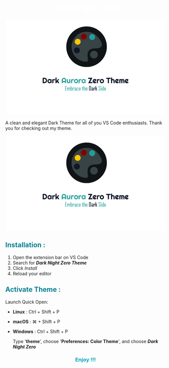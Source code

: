 <h1 style="color: #ffff" align = "center">Dark Night Zero</h1>
<p align = "center">
<img  src="https://github.com/Madhava213/Dark-Aurora-Zero-Theme/blob/main/Dark_banner.jpg?raw=true" alt="Dark Night Zero Banner"/>
</p>

A clean and elegant Dark Theme for all of you VS Code enthusiasts. Thank you for checking out my theme.

<p align = "center">
<img  src="https://github.com/Madhava213/Dark-Aurora-Zero-Theme/blob/main/Dark_banner.jpg?raw=true" alt="Dark Night Zero Banner"/>
</p>
<h2 style="color: #028090">Installation :</h2>

1. Open the extension bar on VS Code
2. Search for **_Dark Night Zero Theme_**
3. Click _Install_
4. Reload your editor

 <h2 style="color: #028090">Activate Theme :</h2>

Launch Quick Open:

-   **Linux** : Ctrl + Shift + P
-   **macOS** : ⌘ + Shift + P
-   **Windows** : Ctrl + Shift + P

    Type '**theme**', choose '**Preferences: Color Theme**', and choose **_Dark Night Zero_**

<h3 style="color: #02a3b8" align = "center">Enjoy !!!</h3>

